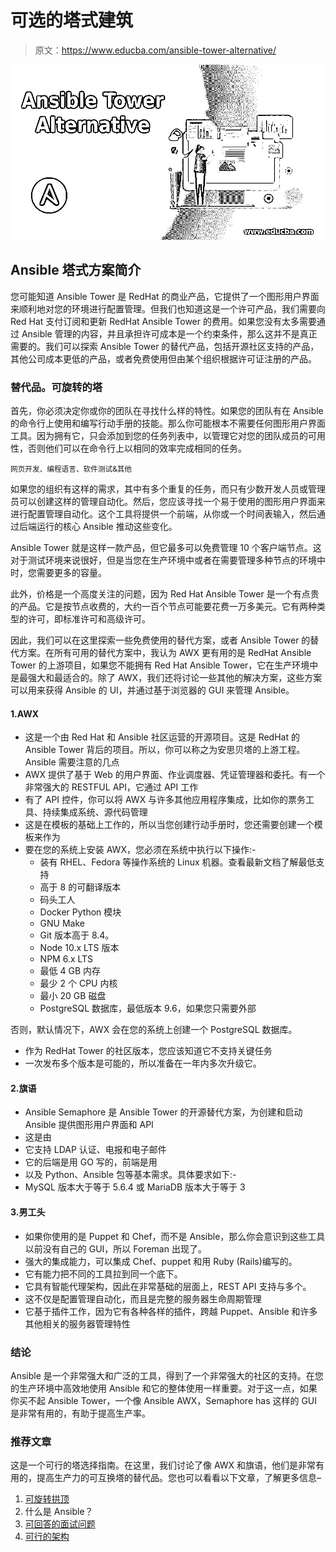 # 可选的塔式建筑

> 原文：<https://www.educba.com/ansible-tower-alternative/>

![Ansible Tower Alternative](img/ce5b31af6b9d31d8c9924740242fa2dc.png)



## Ansible 塔式方案简介

您可能知道 Ansible Tower 是 RedHat 的商业产品，它提供了一个图形用户界面来顺利地对您的环境进行配置管理。但我们也知道这是一个许可产品，我们需要向 Red Hat 支付订阅和更新 RedHat Ansible Tower 的费用。如果您没有太多需要通过 Ansible 管理的内容，并且承担许可成本是一个约束条件，那么这并不是真正需要的。我们可以探索 Ansible Tower 的替代产品，包括开源社区支持的产品，其他公司成本更低的产品，或者免费使用但由某个组织根据许可证注册的产品。

### 替代品。可旋转的塔

首先，你必须决定你或你的团队在寻找什么样的特性。如果您的团队有在 Ansible 的命令行上使用和编写行动手册的技能。那么你可能根本不需要任何图形用户界面工具。因为拥有它，只会添加到您的任务列表中，以管理它对您的团队成员的可用性，否则他们可以在命令行上以相同的效率完成相同的任务。

<small>网页开发、编程语言、软件测试&其他</small>

如果您的组织有这样的需求，其中有多个重复的任务，而只有少数开发人员或管理员可以创建这样的管理自动化。然后，您应该寻找一个易于使用的图形用户界面来进行配置管理自动化。这个工具将提供一个前端，从你或一个时间表输入，然后通过后端运行的核心 Ansible 推动这些变化。

Ansible Tower 就是这样一款产品，但它最多可以免费管理 10 个客户端节点。这对于测试环境来说很好，但是当您在生产环境中或者在需要管理多种节点的环境中时，您需要更多的容量。

此外，价格是一个高度关注的问题，因为 Red Hat Ansible Tower 是一个有点贵的产品。它是按节点收费的，大约一百个节点可能要花费一万多美元。它有两种类型的许可，即标准许可和高级许可。

因此，我们可以在这里探索一些免费使用的替代方案，或者 Ansible Tower 的替代方案。在所有可用的替代方案中，我认为 AWX 更有用的是 RedHat Ansible Tower 的上游项目，如果您不能拥有 Red Hat Ansible Tower，它在生产环境中是最强大和最适合的。除了 AWX，我们还将讨论一些其他的解决方案，这些方案可以用来获得 Ansible 的 UI，并通过基于浏览器的 GUI 来管理 Ansible。

#### 1.AWX

*   这是一个由 Red Hat 和 Ansible 社区运营的开源项目。这是 RedHat 的 Ansible Tower 背后的项目。所以，你可以称之为安思贝塔的上游工程。Ansible 需要注意的几点
*   AWX 提供了基于 Web 的用户界面、作业调度器、凭证管理器和委托。有一个非常强大的 RESTFUL API，它通过 API 工作
*   有了 API 控件，你可以将 AWX 与许多其他应用程序集成，比如你的票务工具、持续集成系统、源代码管理
*   这是在模板的基础上工作的，所以当您创建行动手册时，您还需要创建一个模板来作为
*   要在您的系统上安装 AWX，您必须在系统中执行以下操作:-
    *   装有 RHEL、Fedora 等操作系统的 Linux 机器。查看最新文档了解最低支持
    *   高于 8 的可翻译版本
    *   码头工人
    *   Docker Python 模块
    *   GNU Make
    *   Git 版本高于 8.4。
    *   Node 10.x LTS 版本
    *   NPM 6.x LTS
    *   最低 4 GB 内存
    *   最少 2 个 CPU 内核
    *   最小 20 GB 磁盘
    *   PostgreSQL 数据库，最低版本 9.6，如果您只需要外部

否则，默认情况下，AWX 会在您的系统上创建一个 PostgreSQL 数据库。

*   作为 RedHat Tower 的社区版本，您应该知道它不支持关键任务
*   一次发布多个版本是可能的，所以准备在一年内多次升级它。

#### 2.旗语

*   Ansible Semaphore 是 Ansible Tower 的开源替代方案，为创建和启动 Ansible 提供图形用户界面和 API
*   这是由
*   它支持 LDAP 认证、电报和电子邮件
*   它的后端是用 GO 写的，前端是用
*   以及 Python、Ansible 包等基本需求。具体要求如下:-
*   MySQL 版本大于等于 5.6.4 或 MariaDB 版本大于等于 3

#### 3.男工头

*   如果你使用的是 Puppet 和 Chef，而不是 Ansible，那么你会意识到这些工具以前没有自己的 GUI，所以 Foreman 出现了。
*   强大的集成能力，可以集成 Chef、puppet 和用 Ruby (Rails)编写的。
*   它有能力把不同的工具拉到同一个底下。
*   它具有智能代理架构，因此在非常基础的层面上，REST API 支持与多个。
*   这不仅是配置管理自动化，而且是完整的服务器生命周期管理
*   它基于插件工作，因为它有各种各样的插件，跨越 Puppet、Ansible 和许多其他相关的服务器管理特性

### 结论

Ansible 是一个非常强大和广泛的工具，得到了一个非常强大的社区的支持。在您的生产环境中高效地使用 Ansible 和它的整体使用一样重要。对于这一点，如果你买不起 Ansible Tower，一个像 Ansible AWX，Semaphore has 这样的 GUI 是非常有用的，有助于提高生产率。

### 推荐文章

这是一个可行的塔选择指南。在这里，我们讨论了像 AWX 和旗语，他们是非常有用的，提高生产力的可互换塔的替代品。您也可以看看以下文章，了解更多信息–

1.  [可旋转拱顶](https://www.educba.com/ansible-vault/)
2.  什么是 Ansible？
3.  [可回答的面试问题](https://www.educba.com/ansible-interview-questions/)
4.  [可行的架构](https://www.educba.com/ansible-architecture/)






